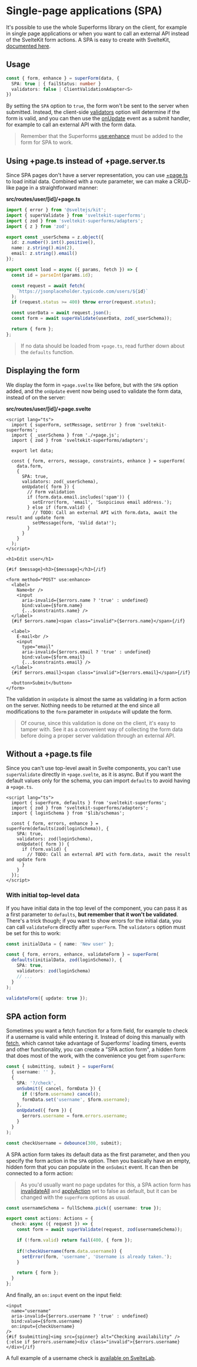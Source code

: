 <script lang="ts">
  import Head from '$lib/Head.svelte'
  import Form from './Form.svelte'
  import Next from '$lib/Next.svelte'
  import SuperDebug from 'sveltekit-superforms/client/SuperDebug.svelte'
  import { concepts } from '$lib/navigation/sections'

  export let data;
</script>

<Head title="Single-page application (SPA) mode" />

# Single-page applications (SPA)

It's possible to use the whole Superforms library on the client, for example in single page applications or when you want to call an external API instead of the SvelteKit form actions. A SPA is easy to create with SvelteKit, [documented here](https://kit.svelte.dev/docs/single-page-apps).

## Usage

```ts
const { form, enhance } = superForm(data, {
  SPA: true | { failStatus: number }
  validators: false | ClientValidationAdapter<S>
})
```

By setting the `SPA` option to `true`, the form won't be sent to the server when submitted. Instead, the client-side [validators](/concepts/client-validation#validators) option will determine if the form is valid, and you can then use the [onUpdate](/concepts/events#onupdate) event as a submit handler, for example to call an external API with the form data.

> Remember that the Superforms [use:enhance](/concepts/enhance) must be added to the form for SPA to work.

## Using +page.ts instead of +page.server.ts

Since SPA pages don't have a server representation, you can use [+page.ts](https://kit.svelte.dev/docs/routing#page-page-js) to load initial data. Combined with a route parameter, we can make a CRUD-like page in a straightforward manner:

**src/routes/user/[id]/+page.ts**

```ts
import { error } from '@sveltejs/kit';
import { superValidate } from 'sveltekit-superforms';
import { zod } from 'sveltekit-superforms/adapters';
import { z } from 'zod';

export const _userSchema = z.object({
  id: z.number().int().positive(),
  name: z.string().min(2),
  email: z.string().email()
});

export const load = async ({ params, fetch }) => {
  const id = parseInt(params.id);

  const request = await fetch(
    `https://jsonplaceholder.typicode.com/users/${id}`
  );
  if (request.status >= 400) throw error(request.status);

  const userData = await request.json();
  const form = await superValidate(userData, zod(_userSchema));

  return { form };
};
```

> If no data should be loaded from `+page.ts`, read further down about the `defaults` function.

## Displaying the form

We display the form in `+page.svelte` like before, but with the `SPA` option added, and the `onUpdate` event now being used to validate the form data, instead of on the server:

**src/routes/user/[id]/+page.svelte**

```svelte
<script lang="ts">
  import { superForm, setMessage, setError } from 'sveltekit-superforms';
  import { _userSchema } from './+page.js';
  import { zod } from 'sveltekit-superforms/adapters';

  export let data;

  const { form, errors, message, constraints, enhance } = superForm(
    data.form,
    {
      SPA: true,
      validators: zod(_userSchema),
      onUpdate({ form }) {
        // Form validation
        if (form.data.email.includes('spam')) {
          setError(form, 'email', 'Suspicious email address.');
        } else if (form.valid) {
          // TODO: Call an external API with form.data, await the result and update form
          setMessage(form, 'Valid data!');
        }
      }
    }
  );
</script>

<h1>Edit user</h1>

{#if $message}<h3>{$message}</h3>{/if}

<form method="POST" use:enhance>
  <label>
    Name<br />
    <input
      aria-invalid={$errors.name ? 'true' : undefined}
      bind:value={$form.name}
      {...$constraints.name} />
  </label>
  {#if $errors.name}<span class="invalid">{$errors.name}</span>{/if}

  <label>
    E-mail<br />
    <input
      type="email"
      aria-invalid={$errors.email ? 'true' : undefined}
      bind:value={$form.email}
      {...$constraints.email} />
  </label>
  {#if $errors.email}<span class="invalid">{$errors.email}</span>{/if}

  <button>Submit</button>
</form>
```

The validation in `onUpdate` is almost the same as validating in a form action on the server. Nothing needs to be returned at the end since all modifications to the `form` parameter in `onUpdate` will update the form.

> Of course, since this validation is done on the client, it's easy to tamper with. See it as a convenient way of collecting the form data before doing a proper server validation through an external API.

## Without a +page.ts file

Since you can't use top-level await in Svelte components, you can't use `superValidate` directly in `+page.svelte`, as it is async. But if you want the default values only for the schema, you can import `defaults` to avoid having a `+page.ts`.

```svelte
<script lang="ts">
  import { superForm, defaults } from 'sveltekit-superforms';
  import { zod } from 'sveltekit-superforms/adapters';
  import { loginSchema } from '$lib/schemas';

  const { form, errors, enhance } = superForm(defaults(zod(loginSchema)), {
    SPA: true,
    validators: zod(loginSchema),
    onUpdate({ form }) {
      if (form.valid) {
        // TODO: Call an external API with form.data, await the result and update form
      }
    }
  });
</script>
```

### With initial top-level data

If you have initial data in the top level of the component, you can pass it as a first parameter to `defaults`, **but remember that it won't be validated**. There's a trick though; if you want to show errors for the initial data, you can call `validateForm` directly after `superForm`. The `validators` option must be set for this to work:

```ts
const initialData = { name: 'New user' };

const { form, errors, enhance, validateForm } = superForm(
  defaults(initialData, zod(loginSchema)), {
    SPA: true,
    validators: zod(loginSchema)
    // ...
  }
);

validateForm({ update: true });
```

## SPA action form

Sometimes you want a fetch function for a form field, for example to check if a username is valid while entering it. Instead of doing this manually with [fetch](https://developer.mozilla.org/en-US/docs/Web/API/fetch), which cannot take advantage of Superforms' loading timers, events and other functionality, you can create a "SPA action form", a hidden form that does most of the work, with the convenience you get from `superForm`:

```ts
const { submitting, submit } = superForm(
  { username: '' },
  {
    SPA: '?/check',
    onSubmit({ cancel, formData }) {
      if (!$form.username) cancel();
      formData.set('username', $form.username);
    },
    onUpdated({ form }) {
      $errors.username = form.errors.username;
    }
  }
);

const checkUsername = debounce(300, submit);
```

A SPA action form takes its default data as the first parameter, and then you specify the form action in the `SPA` option. Then you basically have an empty, hidden form that you can populate in the `onSubmit` event. It can then be connected to a form action:

> As you'd usually want no page updates for this, a SPA action form has [invalidateAll](/concepts/enhance#invalidateall) and [applyAction](/concepts/enhance#applyaction) set to false as default, but it can be changed with the `superForm` options as usual.

```ts
const usernameSchema = fullSchema.pick({ username: true });

export const actions: Actions = {
  check: async ({ request }) => {
    const form = await superValidate(request, zod(usernameSchema));

    if (!form.valid) return fail(400, { form });
    
    if(!checkUsername(form.data.username)) {
      setError(form, 'username', 'Username is already taken.');
    }

    return { form };
  }
};
```

And finally, an `on:input` event on the input field:

```svelte
<input
  name="username"
  aria-invalid={$errors.username ? 'true' : undefined}
  bind:value={$form.username}
  on:input={checkUsername}
/>
{#if $submitting}<img src={spinner} alt="Checking availability" />
{:else if $errors.username}<div class="invalid">{$errors.username}</div>{/if}
```

A full example of a username check is [available on SvelteLab](https://sveltelab.dev/github.com/ciscoheat/superforms-examples/tree/username-available-zod).

<Next section={concepts} />

